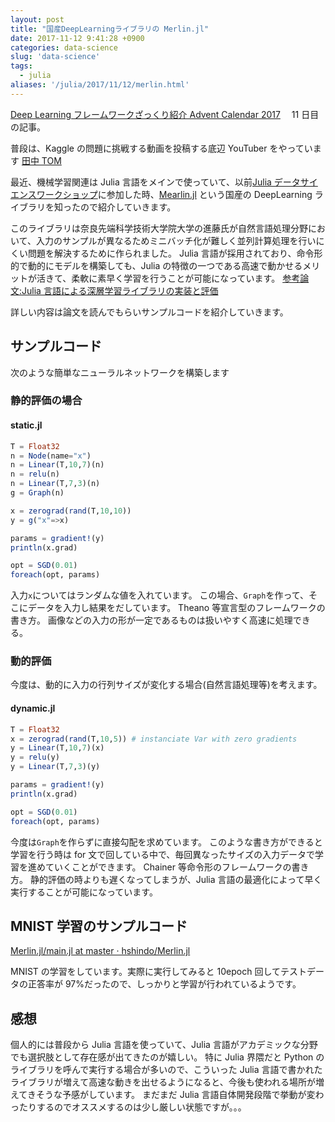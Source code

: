 ```yaml
---
layout: post
title: "国産DeepLearningライブラリの Merlin.jl"
date: 2017-11-12 9:41:28 +0900
categories: data-science
slug: 'data-science'
tags:
  - julia
aliases: '/julia/2017/11/12/merlin.html'
---
```


[Deep Learning フレームワークざっくり紹介 Advent Calendar 2017](https://qiita.com/advent-calendar/2017/deep-learning-frameworks)　 11 日目の記事。

普段は、Kaggle の問題に挑戦する動画を投稿する底辺 YouTuber をやっています [田中 TOM](https://www.youtube.com/channel/UCWXXSB94_CUAYD7XgdLzvBg)

最近、機械学習関連は Julia 言語をメインで使っていて、以前[Julia データサイエンスワークショップ](https://data-refinement.connpass.com/event/70804/)に参加した時、[Mearlin.jl](https://github.com/hshindo/Merlin.jl) という国産の DeepLearning ライブラリを知ったので紹介していきます。

このライブラリは奈良先端科学技術大学院大学の進藤氏が自然言語処理分野において、入力のサンプルが異なるためミニバッチ化が難しく並列計算処理を行いにくい問題を解決するために作られました。
Julia 言語が採用されており、命令形的で動的にモデルを構築しても、Julia の特徴の一つである高速で動かせるメリットが活きて、柔軟に素早く学習を行うことが可能になっています。
[参考論文:Julia 言語による深層学習ライブラリの実装と評価](https://kaigi.org/jsai/webprogram/2016/pdf/732.pdf)

詳しい内容は論文を読んでもらいサンプルコードを紹介していきます。

## サンプルコード

次のような簡単なニューラルネットワークを構築します

<amp-img src="https://blog.regonn.tokyo/images/2017-11-12.png" alt="" width="292px" height="506px" layout="fixed" ></amp-img>

### 静的評価の場合

#### static.jl

```julia
T = Float32
n = Node(name="x")
n = Linear(T,10,7)(n)
n = relu(n)
n = Linear(T,7,3)(n)
g = Graph(n)

x = zerograd(rand(T,10,10))
y = g("x"=>x)

params = gradient!(y)
println(x.grad)

opt = SGD(0.01)
foreach(opt, params)
```

入力`x`についてはランダムな値を入れています。
この場合、`Graph`を作って、そこにデータを入力し結果をだしています。
Theano 等宣言型のフレームワークの書き方。
画像などの入力の形が一定であるものは扱いやすく高速に処理できる。

### 動的評価

今度は、動的に入力の行列サイズが変化する場合(自然言語処理等)を考えます。

#### dynamic.jl

```julia
T = Float32
x = zerograd(rand(T,10,5)) # instanciate Var with zero gradients
y = Linear(T,10,7)(x)
y = relu(y)
y = Linear(T,7,3)(y)

params = gradient!(y)
println(x.grad)

opt = SGD(0.01)
foreach(opt, params)
```

今度は`Graph`を作らずに直接勾配を求めています。
このような書き方ができると学習を行う時は for 文で回している中で、毎回異なったサイズの入力データで学習を進めていくことができます。
Chainer 等命令形のフレームワークの書き方。
静的評価の時よりも遅くなってしまうが、Julia 言語の最適化によって早く実行することが可能になっています。

## MNIST 学習のサンプルコード

[Merlin\.jl/main\.jl at master · hshindo/Merlin\.jl](https://github.com/hshindo/Merlin.jl/blob/master/examples/mnist/main.jl)

MNIST の学習をしています。実際に実行してみると 10epoch 回してテストデータの正答率が 97%だったので、しっかりと学習が行われているようです。

## 感想

個人的には普段から Julia 言語を使っていて、Julia 言語がアカデミックな分野でも選択肢として存在感が出てきたのが嬉しい。
特に Julia 界隈だと Python のライブラリを呼んで実行する場合が多いので、こういった Julia 言語で書かれたライブラリが増えて高速な動きを出せるようになると、今後も使われる場所が増えてきそうな予感がしています。
まだまだ Julia 言語自体開発段階で挙動が変わったりするのでオススメするのは少し厳しい状態ですが。。。
